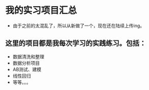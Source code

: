 # 我的实习项目汇总
* 由于之前的太混乱了，所以从新做了一个，现在还在陆续上传ing。

## 这里的项目都是我每次学习的实践练习。包括：
* 数据清洗和整理
* 数据分析项目
* AB测试、建模
* 线性回归
* 等等。。。
